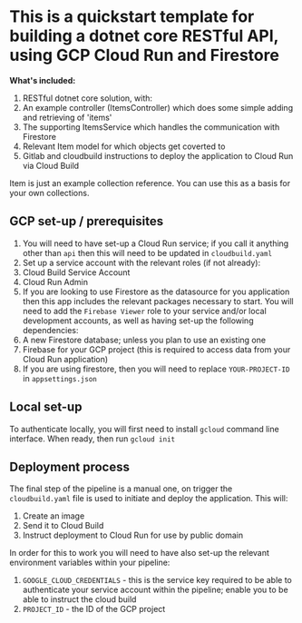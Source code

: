 # This is a quickstart template for building a dotnet core RESTful API, using GCP Cloud Run and Firestore

**What's included:**

1. RESTful dotnet core solution, with:
2. An example controller (ItemsController) which does some simple adding and retrieving of 'items'
3. The supporting ItemsService which handles the communication with Firestore
4. Relevant Item model for which objects get coverted to
5. Gitlab and cloudbuild instructions to deploy the application to Cloud Run via Cloud Build

Item is just an example collection reference.
You can use this as a basis for your own collections.

## GCP set-up / prerequisites

1. You will need to have set-up a Cloud Run service; if you call it anything other than `api` then this will need to be updated in `cloudbuild.yaml`
2. Set up a service account with the relevant roles (if not already):
  1. Cloud Build Service Account
  2. Cloud Run Admin
3. If you are looking to use Firestore as the datasource for you application then this app includes the relevant packages necessary to start. You will need to add the `Firebase Viewer` role to your service and/or local development accounts, as well as having set-up the following dependencies:
  1. A new Firestore database; unless you plan to use an existing one
  2. Firebase for your GCP project (this is required to access data from your Cloud Run application)
  3. If you are using firestore, then you will need to replace `YOUR-PROJECT-ID` in `appsettings.json`

## Local set-up

To authenticate locally, you will first need to install `gcloud` command line interface. When ready, then run `gcloud init`

## Deployment process

The final step of the pipeline is a manual one, on trigger the `cloudbuild.yaml` file is used to initiate and deploy the application. This will:

1. Create an image
2. Send it to Cloud Build
3. Instruct deployment to Cloud Run for use by public domain

In order for this to work you will need to have also set-up the relevant environment variables within your pipeline:

1. `GOOGLE_CLOUD_CREDENTIALS` - this is the service key required to be able to authenticate your service account within the pipeline; enable you to be able to instruct the cloud build
2. `PROJECT_ID` - the ID of the GCP project